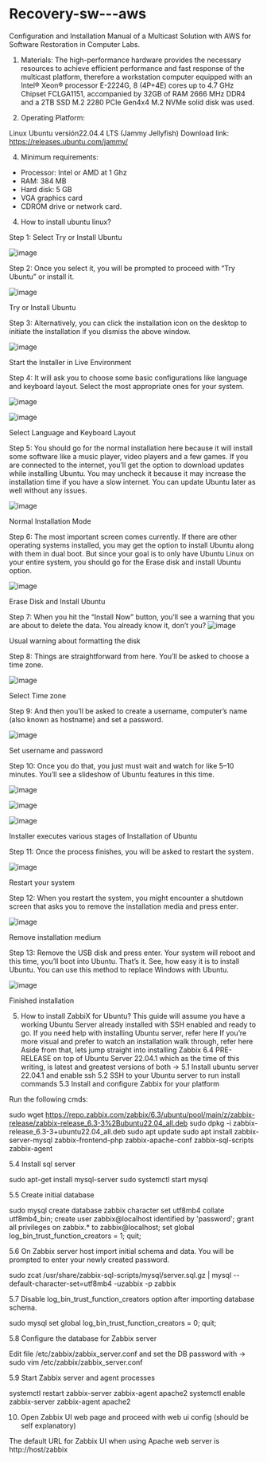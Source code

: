 # Recovery-sw---aws
Configuration and Installation Manual of a Multicast Solution with AWS for Software Restoration in Computer Labs.

1. Materials:
The high-performance hardware provides the necessary resources to achieve efficient performance and fast response of the multicast platform, therefore a workstation computer equipped with an Intel® Xeon® processor E-2224G, 8 (4P+4E) cores up to 4.7 GHz Chipset FCLGA1151, accompanied by 32GB of RAM 2666 MHz DDR4 and a 2TB SSD M.2 2280 PCIe Gen4x4 M.2 NVMe solid disk was used.

2. Operating Platform:
   
Linux Ubuntu versión22.04.4 LTS (Jammy Jellyfish)
Download link: https://releases.ubuntu.com/jammy/

4. Minimum requirements:
   
* Processor: Intel or AMD at 1 Ghz
* RAM: 384 MB
* Hard disk: 5 GB
* VGA graphics card
* CDROM drive or network card.

4. How to install ubuntu linux?

Step 1: Select Try or Install Ubuntu

![image](https://github.com/CristhBrceP/Recovery-sw-aws/assets/171496937/26a79867-0ab7-4c70-9935-234905425c1d)

Step 2: Once you select it, you will be prompted to proceed with “Try Ubuntu” or install it.

![image](https://github.com/CristhBrceP/Recovery-sw-aws/assets/171496937/234cb2d9-b784-49b4-9a8e-b27aa7ed7afa)

Try or Install Ubuntu

Step 3: Alternatively, you can click the installation icon on the desktop to initiate the installation if you dismiss the above window.

![image](https://github.com/CristhBrceP/Recovery-sw-aws/assets/171496937/fe9a149f-3235-49ef-81f6-bc722286d4c4)

Start the Installer in Live Environment

Step 4: It will ask you to choose some basic configurations like language and keyboard layout. Select the most appropriate ones for your system.

![image](https://github.com/CristhBrceP/Recovery-sw-aws/assets/171496937/3d3e0b5c-b09a-4a0f-9cc9-59a7150395dd)

![image](https://github.com/CristhBrceP/Recovery-sw-aws/assets/171496937/18927a46-3a44-4d26-ae7c-f003b362950f)

Select Language and Keyboard Layout

Step 5: You should go for the normal installation here because it will install some software like a music player, video players and a few games.
If you are connected to the internet, you’ll get the option to download updates while installing Ubuntu. You may uncheck it because it may increase the installation time if you have a slow internet. You can update Ubuntu later as well without any issues.

![image](https://github.com/CristhBrceP/Recovery-sw-aws/assets/171496937/a979658e-e7e5-4e2c-9ad2-e819673fcf1f)

Normal Installation Mode

Step 6: The most important screen comes currently. If there are other operating systems installed, you may get the option to install Ubuntu along with them in dual boot.
But since your goal is to only have Ubuntu Linux on your entire system, you should go for the Erase disk and install Ubuntu option.

![image](https://github.com/CristhBrceP/Recovery-sw-aws/assets/171496937/f5ed0c92-2e0e-4467-8be0-d4632546be00)

Erase Disk and Install Ubuntu

Step 7: When you hit the “Install Now” button, you’ll see a warning that you are about to delete the data. You already know it, don’t you?
![image](https://github.com/CristhBrceP/Recovery-sw-aws/assets/171496937/72af27f4-cf3a-43a2-8a89-ba04e31470b9)

Usual warning about formatting the disk

Step 8: Things are straightforward from here. You’ll be asked to choose a time zone.

![image](https://github.com/CristhBrceP/Recovery-sw-aws/assets/171496937/ba225e74-ef1e-4dd0-96cd-267572c525f1)

Select Time zone

Step 9: And then you’ll be asked to create a username, computer’s name (also known as hostname) and set a password.

![image](https://github.com/CristhBrceP/Recovery-sw-aws/assets/171496937/4cb61374-6967-4f41-b542-226fa58ddc58)

Set username and password

Step 10: Once you do that, you just must wait and watch for like 5–10 minutes. You’ll see a slideshow of Ubuntu features in this time.

![image](https://github.com/CristhBrceP/Recovery-sw-aws/assets/171496937/cb02ca00-518c-4ef9-940f-e9aa683e9cf1)

![image](https://github.com/CristhBrceP/Recovery-sw-aws/assets/171496937/9f6f68e1-0c1a-4968-a2d7-23cfe4708f15)

![image](https://github.com/CristhBrceP/Recovery-sw-aws/assets/171496937/37eac7d3-9885-4f2a-9fda-4cddaa1b44ca)

Installer executes various stages of Installation of Ubuntu

Step 11: Once the process finishes, you will be asked to restart the system.

![image](https://github.com/CristhBrceP/Recovery-sw-aws/assets/171496937/3f6950c2-2d6f-4342-adfd-c7168932264b)

Restart your system

Step 12: When you restart the system, you might encounter a shutdown screen that asks you to remove the installation media and press enter.

![image](https://github.com/CristhBrceP/Recovery-sw-aws/assets/171496937/f88a4bfb-c8f7-4916-a46d-45abbeb9166b)

Remove installation medium

Step 13: Remove the USB disk and press enter. Your system will reboot and this time, you’ll boot into Ubuntu.
That’s it. See, how easy it is to install Ubuntu. You can use this method to replace Windows with Ubuntu.

![image](https://github.com/CristhBrceP/Recovery-sw-aws/assets/171496937/ceda4f1b-42ea-4b67-95fb-f163a9adf958)

Finished installation

5. How to install ZabbiX for Ubuntu?
This guide will assume you have a working Ubuntu Server already installed with SSH enabled and ready to go. If you need help with installing Ubuntu server, refer here
If you’re more visual and prefer to watch an installation walk through, refer here
Aside from that, lets jump straight into installing Zabbix 6.4 PRE-RELEASE on top of Ubuntu Server 22.04.1 which as  the time of this writing, is latest and greatest versions of both ->
  5.1 Install ubuntu server 22.04.1 and enable ssh
  5.2 SSH to your Ubuntu server to run install commands
  5.3 Install and configure Zabbix for your platform

Run the following cmds:

sudo wget https://repo.zabbix.com/zabbix/6.3/ubuntu/pool/main/z/zabbix-release/zabbix-release_6.3-3%2Bubuntu22.04_all.deb
sudo dpkg -i zabbix-release_6.3-3+ubuntu22.04_all.deb
sudo apt update 
sudo apt install zabbix-server-mysql zabbix-frontend-php zabbix-apache-conf zabbix-sql-scripts zabbix-agent

5.4 Install sql server

sudo apt-get install mysql-server
sudo systemctl start mysql

5.5 Create initial database

sudo mysql
create database zabbix character set utf8mb4 collate utf8mb4_bin;
create user zabbix@localhost identified by 'password';
grant all privileges on zabbix.* to zabbix@localhost;
set global log_bin_trust_function_creators = 1;
quit;

5.6 On Zabbix server host import initial schema and data. You will be prompted to enter your newly created password.

sudo zcat /usr/share/zabbix-sql-scripts/mysql/server.sql.gz | mysql --default-character-set=utf8mb4 -uzabbix -p zabbix

5.7 Disable log_bin_trust_function_creators option after importing database schema.

sudo mysql
set global log_bin_trust_function_creators = 0;
quit;

5.8 Configure the database for Zabbix server

Edit file /etc/zabbix/zabbix_server.conf and set the DB password with ->
sudo vim /etc/zabbix/zabbix_server.conf

5.9 Start Zabbix server and agent processes

systemctl restart zabbix-server zabbix-agent apache2
systemctl enable zabbix-server zabbix-agent apache2

10. Open Zabbix UI web page and proceed with web ui config (should be self explanatory)

The default URL for Zabbix UI when using Apache web server is http://host/zabbix
